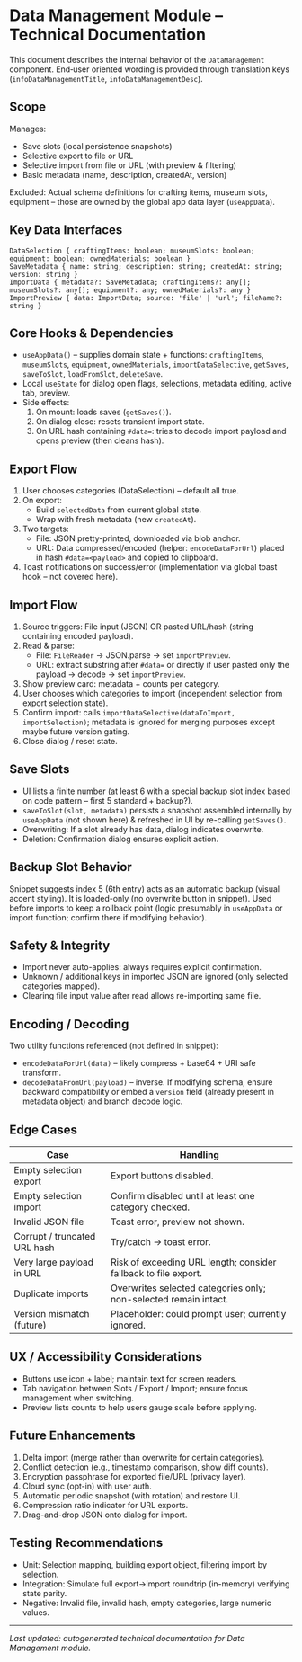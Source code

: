 # Data Management Module – Technical Documentation

This document describes the internal behavior of the `DataManagement` component. End‑user oriented wording is provided through translation keys (`infoDataManagementTitle`, `infoDataManagementDesc`).

## Scope
Manages:
- Save slots (local persistence snapshots)
- Selective export to file or URL
- Selective import from file or URL (with preview & filtering)
- Basic metadata (name, description, createdAt, version)

Excluded: Actual schema definitions for crafting items, museum slots, equipment – those are owned by the global app data layer (`useAppData`).

## Key Data Interfaces
```
DataSelection { craftingItems: boolean; museumSlots: boolean; equipment: boolean; ownedMaterials: boolean }
SaveMetadata { name: string; description: string; createdAt: string; version: string }
ImportData { metadata?: SaveMetadata; craftingItems?: any[]; museumSlots?: any[]; equipment?: any; ownedMaterials?: any }
ImportPreview { data: ImportData; source: 'file' | 'url'; fileName?: string }
```

## Core Hooks & Dependencies
- `useAppData()` – supplies domain state + functions: `craftingItems`, `museumSlots`, `equipment`, `ownedMaterials`, `importDataSelective`, `getSaves`, `saveToSlot`, `loadFromSlot`, `deleteSave`.
- Local `useState` for dialog open flags, selections, metadata editing, active tab, preview.
- Side effects:
  1. On mount: loads saves (`getSaves()`).
  2. On dialog close: resets transient import state.
  3. On URL hash containing `#data=`: tries to decode import payload and opens preview (then cleans hash).

## Export Flow
1. User chooses categories (DataSelection) – default all true.
2. On export:
   - Build `selectedData` from current global state.
   - Wrap with fresh metadata (new `createdAt`).
3. Two targets:
   - File: JSON pretty-printed, downloaded via blob anchor.
   - URL: Data compressed/encoded (helper: `encodeDataForUrl`) placed in hash `#data=<payload>` and copied to clipboard.
4. Toast notifications on success/error (implementation via global toast hook – not covered here).

## Import Flow
1. Source triggers: File input (JSON) OR pasted URL/hash (string containing encoded payload).
2. Read & parse:
   - File: `FileReader` -> JSON.parse -> set `importPreview`.
   - URL: extract substring after `#data=` or directly if user pasted only the payload -> decode -> set `importPreview`.
3. Show preview card: metadata + counts per category.
4. User chooses which categories to import (independent selection from export selection state).
5. Confirm import: calls `importDataSelective(dataToImport, importSelection)`; metadata is ignored for merging purposes except maybe future version gating.
6. Close dialog / reset state.

## Save Slots
- UI lists a finite number (at least 6 with a special backup slot index based on code pattern – first 5 standard + backup?).
- `saveToSlot(slot, metadata)` persists a snapshot assembled internally by `useAppData` (not shown here) & refreshed in UI by re-calling `getSaves()`.
- Overwriting: If a slot already has data, dialog indicates overwrite.
- Deletion: Confirmation dialog ensures explicit action.

## Backup Slot Behavior
Snippet suggests index 5 (6th entry) acts as an automatic backup (visual accent styling). It is loaded-only (no overwrite button in snippet). Used before imports to keep a rollback point (logic presumably in `useAppData` or import function; confirm there if modifying behavior).

## Safety & Integrity
- Import never auto-applies: always requires explicit confirmation.
- Unknown / additional keys in imported JSON are ignored (only selected categories mapped).
- Clearing file input value after read allows re-importing same file.

## Encoding / Decoding
Two utility functions referenced (not defined in snippet):
- `encodeDataForUrl(data)` – likely compress + base64 + URI safe transform.
- `decodeDataFromUrl(payload)` – inverse.
If modifying schema, ensure backward compatibility or embed a `version` field (already present in metadata object) and branch decode logic.

## Edge Cases
| Case | Handling |
|------|----------|
| Empty selection export | Export buttons disabled. |
| Empty selection import | Confirm disabled until at least one category checked. |
| Invalid JSON file | Toast error, preview not shown. |
| Corrupt / truncated URL hash | Try/catch -> toast error. |
| Very large payload in URL | Risk of exceeding URL length; consider fallback to file export. |
| Duplicate imports | Overwrites selected categories only; non-selected remain intact. |
| Version mismatch (future) | Placeholder: could prompt user; currently ignored. |

## UX / Accessibility Considerations
- Buttons use icon + label; maintain text for screen readers.
- Tab navigation between Slots / Export / Import; ensure focus management when switching.
- Preview lists counts to help users gauge scale before applying.

## Future Enhancements
1. Delta import (merge rather than overwrite for certain categories).
2. Conflict detection (e.g., timestamp comparison, show diff counts).
3. Encryption passphrase for exported file/URL (privacy layer).
4. Cloud sync (opt-in) with user auth.
5. Automatic periodic snapshot (with rotation) and restore UI.
6. Compression ratio indicator for URL exports.
7. Drag-and-drop JSON onto dialog for import.

## Testing Recommendations
- Unit: Selection mapping, building export object, filtering import by selection.
- Integration: Simulate full export->import roundtrip (in-memory) verifying state parity.
- Negative: Invalid file, invalid hash, empty categories, large numeric values.

---
_Last updated: autogenerated technical documentation for Data Management module._
